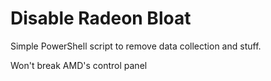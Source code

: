 # Disable Radeon Bloat

Simple PowerShell script to remove data collection and stuff.

Won't break AMD's control panel
